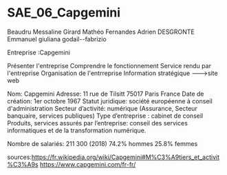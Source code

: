 # SAE_06_Capgemini
Beaudru Messaline
Girard Mathéo
Fernandes Adrien
DESGRONTE Emmanuel
giuliana godail--fabrizio

Entreprise :Capgemini

Présenter l'entreprise
Comprendre le fonctionnement
Service rendu par l'entreprise
Organisation de l'entrreprise
Information stratégique
--->site web

Nom: Capgemini
Adresse: 11 rue de Tilsitt
75017 Paris France
Date de création: 1er octobre 1967
Statut juridique: société européenne à conseil d'administration
Secteur d’activité: numérique (Assurance, Secteur banquaire, services publiques)
Type d’entreprise : cabinet de conseil
Produits, services assurés par l’entreprise: conseil des services informatiques et de la transformation numérique.
                    
Nombre de salariés:  	211 300 (2018)
      74.2% hommes
      25.8% femmes
      
      
 sources:https://fr.wikipedia.org/wiki/Capgemini#M%C3%A9tiers_et_activit%C3%A9s
         https://www.capgemini.com/fr-fr/
